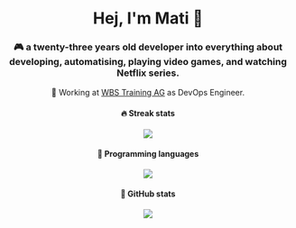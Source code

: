 <h1 align="center">
    Hej, I'm Mati 👋
</h1>

<h3 align="center">
    🎮 a twenty-three years old developer into everything about developing, automatising, playing video games, and watching Netflix series.
</h3>

<p align="center">💼 Working at <a href="https://wbstraining.de/" target="_blank">WBS Training AG</a> as DevOps Engineer.</p>

<h4 align="center">
    🔥 Streak stats
</h4>

<p align="center">
    <img src="https://github-readme-streak-stats.herokuapp.com/?user=iammati&theme=dracula" />
</p>

<h4 align="center">
    💛 Programming languages
</h4>

<p align="center">
    <img src="https://github-readme-stats.vercel.app/api/top-langs/?username=iammati&theme=radical&langs_count=6&layout=compact" />
</p>

<h4 align="center">
    🖤 GitHub stats
</h4>

<p align="center">
    <img src="https://github-readme-stats.vercel.app/api?username=iammati&count_private=true&show_icons=true&theme=radical" />
</p>
